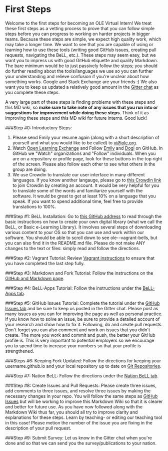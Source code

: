 # First Steps

Welcome to the first steps for becoming an OLE Virtual Intern! We treat these first steps as a vetting process to prove that you can follow simple steps before you can progress to working on harder projects in bigger teams. Because these steps are simple, we expect high quality work, which may take a longer time. We want to see that you are capable of using or learning how to use these tools (writing good GitHub issues, creating pull requests, navigating the BeLL, etc.). These steps may seem easy, but we want you to impress us with good GitHub etiquette and quality Markdown. The bare minimum would be to just passively follow the steps; you should do further reading about the tools/languages we use so you can further your understanding and relieve confusion if you're unclear about how something works. Google and Stack Exchange are your friends :) We also want you to keep us updated a relatively good amount in the [Gitter chat](https://gitter.im/open-learning-exchange/chat) as you complete these steps.

A very large part of these steps is finding problems with these steps and this MD wiki, so **make sure to take note of any issues that you run into or suggestions for improvement while doing these steps**. Think of it as improving these steps and this MD wiki for future interns. Good luck!

###Step #0: Introductory Steps:
1. Please send Emily your resume again (along with a short description of yourself and what you would like to be called) to vi@ole.org. 
2. Watch [Open Learning Exchange](https://github.com/open-learning-exchange/open-learning-exchange.github.io) and Follow [Emily](https://github.com/EmilyLarkin) and [Dogi](https://github.com/dogi) on GitHub. In GitHub we "Watch" organizations and "Follow" individuals. When you are on a repository or profile page, look for these buttons in the top right of the screen. Please also follow each other to see what others in the group are doing.
3. We use Crowdin to translate our user interface in many different languages. If you know another langauge, please go to [this Crowdin link](https://crowdin.com/project/open-learning-exchange/invite) to join Crowdin by creating an account. It would be very helpful for you to translate some of the words and familiarize yourself with the software. It would be great to get at least 10% on a language that you speak. If you want to spend additional time, feel free to provide translations to 100%.

###Step #1: BeLL Installation:
Go to [this GitHub address](https://github.com/dogi/ole--vagrant-bells) to read through the basic instructions on how to create your own digital library (what we call the BeLL, or Basic e-Learning Library). It involves several steps of downloading various content to your OS so that you can use and work within our software. You should be able to scroll down to see ole--vagrant-bells, but you can also find it in the README.md file. Please do not make ANY changes to the text or files: simply read and follow the directions.

###Step #2: Vagrant Tutorial:
Review [Vagrant instructions](vagrant.md) to ensure that you have completed the last step fully. 

###Step #3: Markdown and Fork Tutorial:
Follow the instructions on the [GitHub and Markdown page](githubandmarkdown.md).

###Step #4: BeLL-Apps Tutorial:
Follow the instructions under the [BeLL-Apps tab](bellapps.md). 

###Step #5: GitHub Issues Tutorial:
Complete the tutorial under the [GitHub Issues tab](githubissues.md) and be sure to keep us posted in the Gitter chat. Please post as many issues as you can for improving the page as well as personal practice. If you know how to solve an issue, be sure to provide a detailed account of your research and show how to fix it. Following, do and create pull requests. Don't forget you can also comment and work on issues that you didn't create. The more you work and commit and push, the better your GitHub profile is. This is very important to potential employers so we encourage you to spend time to increase your numbers so that your profile is strengthened.

###Steps #6: Keeping Fork Updated:
Follow the directions for keeping your username.github.io and your local repository up to date on [Git Repositories](gitandrepositories.md).

###Step #7: Nation BeLL:
Follow the directions under the [Nation BeLL tab](nation.md). 

###Step #8: Create Issues and Pull Requests:
Please create three issues, add comments to three issues, and resolve three issues by making the necessary changes in your repo. You will follow the same steps as [GitHub Issues](githubissues.md) but will be working to improve this Markdown Wiki so that it is clearer and better for future use. As you have now followed along with the Markdown Wiki thus far, you should all try to improve clarity and explanations for these steps. Learn by teaching- or editing our teaching tool in this case! Please metion the number of the issue you are fixing in the description of your pull request.

###Step #9: Submit Survey:
Let us know in the Gitter chat when you're done and so that we can send you the survey/publications to your nation. 
